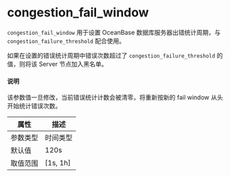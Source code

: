 # congestion_fail_window

`congestion_fail_window` 用于设置 OceanBase 数据库服务器出错统计周期，与`congestion_failure_threshold` 配合使用。

如果在设置的错误统计周期中错误次数超过了 `congestion_failure_threshold` 的值，则将该 Server 节点加入黑名单。

<main id="notice" type='explain'>
  <h4>说明</h4>
  <p>该参数值一旦修改，当前错误统计计数会被清零，将重新按新的 fail window 从头开始统计错误次数。</p>
</main>

|  属性    | 描述     |
|----------|---------|
| 参数类型 |   时间类型      |
| 默认值   | 120s     |
| 取值范围 | [1s, 1h]  |
